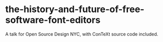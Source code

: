 # the-history-and-future-of-free-software-font-editors
A talk for Open Source Design NYC, with ConTeXt source code included.
